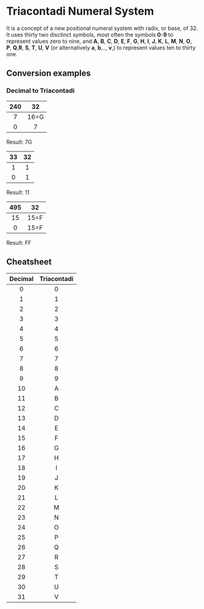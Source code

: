# Triacontadi Numeral System

It is a concept of a new positional numeral system with radix, or base, of 32. It uses thirty two disctinct symbols, most often the symbols **0**-**9** to represent values zero to nine, and **A**, **B**, **C**, **D**, **E**, **F**, **G**, **H**, **I**, **J**, **K**, **L**, **M**, **N**, **O**, **P**, **Q**,**R**, **S**, **T**, **U**, **V** (or alternatively **a**, **b**,.., **v**,) to represent values ten to thirty one.

## Conversion examples
### Decimal to Triacontadi

|240|32|
|:-:|:-:|
|7|16=G|
|0|7|

Result: 7G

|33|32|
|:-:|:-:|
|1|1|
|0|1|

Result: 11

|495|32|
|:-:|:-:|
|15|15=F|
|0|15=F|

Result: FF

## Cheatsheet
|Decimal  |Triacontadi|
|:-------:|:---------:|
|0|0|
|1|1|
|2|2|
|3|3|
|4|4|
|5|5|
|6|6|
|7|7|
|8|8|
|9|9|
|10|A|
|11|B|
|12|C|
|13|D|
|14|E|
|15|F|
|16|G|
|17|H|
|18|I|
|19|J|
|20|K|
|21|L|
|22|M|
|23|N|
|24|O|
|25|P|
|26|Q|
|27|R|
|28|S|
|29|T|
|30|U|
|31|V|
